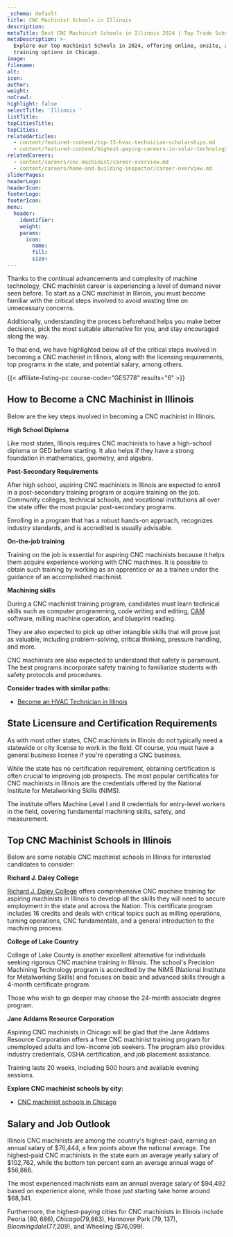 ```yaml
---
_schema: default
title: CNC Machinist Schools in Illinois
description:
metaTitle: Best CNC Machinist Schools in Illinois 2024 | Top Trade Schools
metaDescription: >-
  Explore our top machinist Schools in 2024, offering online, onsite, and hybrid
  training options in Chicago.
image:
filename:
alt:
icon:
author:
weight:
noCrawl:
highlight: false
selectTitle: 'Illinois '
listTitle:
topCitiesTitle:
topCities:
relatedArticles:
  - content/featured-content/top-15-hvac-technician-scholarships.md
  - content/featured-content/highest-paying-careers-in-solar-technology.md
relatedCareers:
  - content/careers/cnc-machinist/career-overview.md
  - content/careers/home-and-building-inspector/career-overview.md
sliderPages:
headerLogo:
headerIcon:
footerLogo:
footerIcon:
menu:
  header:
    identifier:
    weight:
    params:
      icon:
        name:
        fill:
        size:
---
```

Thanks to the continual advancements and complexity of machine technology, CNC machinist career is experiencing a level of demand never seen before. To start as a CNC machinist in Illinois, you must become familiar with the critical steps involved to avoid wasting time on unnecessary concerns.

Additionally, understanding the process beforehand helps you make better decisions, pick the most suitable alternative for you, and stay encouraged along the way.

To that end, we have highlighted below all of the critical steps involved in becoming a CNC machinist in Illinois, along with the licensing requirements, top programs in the state, and potential salary, among others.

{{< affiliate-listing-pc course-code="GES778" results="6" >}}

## **How to Become a CNC Machinist in Illinois**

Below are the key steps involved in becoming a CNC machinist in Illinois.

**High School Diploma**

Like most states, Illinois requires CNC machinists to have a high-school diploma or GED before starting. It also helps if they have a strong foundation in mathematics, geometry, and algebra.

**Post-Secondary Requirements**

After high school, aspiring CNC machinists in Illinois are expected to enroll in a post-secondary training program or acquire training on the job. Community colleges, technical schools, and vocational institutions all over the state offer the most popular post-secondary programs.

Enrolling in a program that has a robust hands-on approach, recognizes industry standards, and is accredited is usually advisable.

**On-the-job training**

Training on the job is essential for aspiring CNC machinists because it helps them acquire experience working with CNC machines. It is possible to obtain such training by working as an apprentice or as a trainee under the guidance of an accomplished machinist.

**Machining skills**

During a CNC machinist training program, candidates must learn technical skills such as computer programming, code writing and editing, [CAM](https://en.wikipedia.org/wiki/Computer-aided_manufacturing) software, milling machine operation, and blueprint reading.

They are also expected to pick up other intangible skills that will prove just as valuable, including problem-solving, critical thinking, pressure handling, and more.

CNC machinists are also expected to understand that safety is paramount. The best programs incorporate safety training to familiarize students with safety protocols and procedures.

**Consider trades with similar paths:**

* [Become an HVAC Technician in Illinois](https://toptradeschools.com/near-you/hvac/illinois/)

## **State Licensure and Certification Requirements**

As with most other states, CNC machinists in Illinois do not typically need a statewide or city license to work in the field. Of course, you must have a general business license if you're operating a CNC business.

While the state has no certification requirement, obtaining certification is often crucial to improving job prospects. The most popular certificates for CNC machinists in Illinois are the credentials offered by the National Institute for Metalworking Skills (NIMS).

The institute offers Machine Level I and II credentials for entry-level workers in the field, covering fundamental machining skills, safety, and measurement.

## **Top CNC Machinist Schools in Illinois**

Below are some notable CNC machinist schools in Illinois for interested candidates to consider:

**Richard J. Daley College**

[Richard J. Daley College](https://www.ccc.edu/colleges/daley/programs/Pages/Computer-Numerical-Control-&#40;CNC&#41;-Machining-Basic-Certificate.aspx) offers comprehensive CNC machine training for aspiring machinists in Illinois to develop all the skills they will need to secure employment in the state and across the Nation. This certificate program includes 16 credits and deals with critical topics such as milling operations, turning operations, CNC fundamentals, and a general introduction to the machining process.

**College of Lake Country**

College of Lake County is another excellent alternative for individuals seeking rigorous CNC machine training in Illinois. The school's Precision Machining Technology program is accredited by the NIMS (National Institute for Metalworking Skills) and focuses on basic and advanced skills through a 4-month certificate program.

Those who wish to go deeper may choose the 24-month associate degree program.

**Jane Addams Resource Corporation**

Aspiring CNC machinists in Chicago will be glad that the Jane Addams Resource Corporation offers a free CNC machinist training program for unemployed adults and low-income job seekers. The program also provides industry credentials, OSHA certification, and job placement assistance.

Training lasts 20 weeks, including 500 hours and available evening sessions.

**Explore CNC machinist schools by city:**

* [​​​CNC machinist schools in Chicago](https://toptradeschools.com/near-you/cnc-machinist/illinois/chicago)

## **Salary and Job Outlook**

Illinois CNC machinists are among the country's highest-paid, earning an annual salary of $76,444, a few points above the national average. The highest-paid CNC machinists in the state earn an average yearly salary of $102,762, while the bottom ten percent earn an average annual wage of $56,866.

The most experienced machinists earn an annual average salary of $94,492 based on experience alone, while those just starting take home around $68,341.

Furthermore, the highest-paying cities for CNC machinists in Illinois include Peoria ($80,686), Chicago ($79,863), Hannover Park ($79,137), Bloomingdale ($77,209), and Wheeling ($76,099).